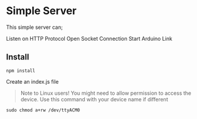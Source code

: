 # Simple Server

This simple server can;

Listen on HTTP Protocol
Open Socket Connection
Start Arduino Link


## Install

```npm install```



Create an index.js file




> Note to Linux users! You might need to allow permission to access the device.
> Use this command with your device name if different

```sudo chmod a+rw /dev/ttyACM0```



